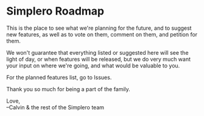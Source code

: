 # Simplero Roadmap

This is the place to see what we're planning for the future, and to suggest new features, as well as to vote on them, comment on them, and petition for them.

We won't guarantee that everything listed or suggested here will see the light of day, or when features will be released, but we do very much want your input on where we're going, and what would be valuable to you.

For the planned features list, go to Issues.

Thank you so much for being a part of the family.

Love,  
–Calvin & the rest of the Simplero team
